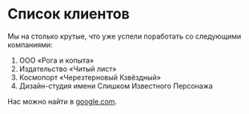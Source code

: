 # Список клиентов

Мы на столько крутые, что уже успели поработать со следующими компаниями:

1.  ООО «Рога и копыта»
2. Издательство «Читый лист»
3. Космопорт «Черезтерновый Кзвёздный»
4. Дизайн-студия имени Слишком Известного Персонажа

Нас можно найти в [google.com](http://google.com/).